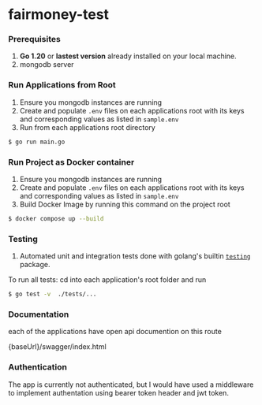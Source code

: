 # fairmoney-test

### Prerequisites

1. **Go 1.20** or **lastest version** already installed on your local machine.
2. mongodb server

### Run Applications from Root

1. Ensure you mongodb instances are running
2. Create and populate `.env` files on each applications root with its keys and corresponding values as listed in `sample.env`
3. Run from each applications root directory

```bash
$ go run main.go
```

### Run Project as Docker container

1. Ensure you mongodb instances are running
2. Create and populate `.env` files on each applications root with its keys and corresponding values as listed in `sample.env`
3. Build Docker Image by running this command on the project root

```bash
$ docker compose up --build
```

### Testing

1. Automated unit and integration tests done with golang's builtin [`testing`](https://pkg.go.dev/testing) package.

To run all tests:
cd into each application's root folder and run

```bash
$ go test -v  ./tests/...
```

### Documentation

each of the applications have open api documention on this route

{baseUrl}/swagger/index.html

### Authentication

The app is currently not authenticated, but I would have used a middleware to implement authentation using bearer token header and jwt token.
